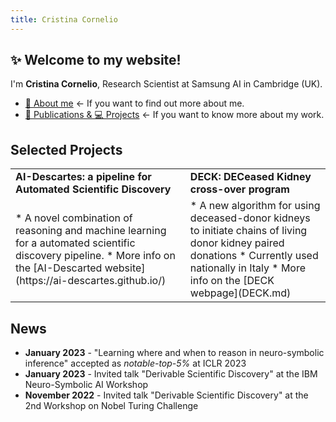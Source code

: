 ```yaml
---
title: Cristina Cornelio
---
```


## ✨ Welcome to my website! 
I'm **Cristina Cornelio**, Research Scientist at Samsung AI in Cambridge (UK). 
* <a href="https://corneliocristina.github.io/about.html" style="display: inline" class="button"> 👤 About me</a> &larr; If you want to find out more about me.
* <a href="https://corneliocristina.github.io/publications.html" style="display: inline" class="button"> 📖 Publications & 💻 Projects</a> &larr; If you want to know more about my work.


## Selected Projects
<table border="0">
 <tr>
  <td> <b> AI-Descartes: a pipeline for Automated Scientific Discovery </b> </td>
  <td> <b> DECK: DECeased Kidney cross-over program </b> </td>
 </tr>
 <tr>
  <td>   * A novel combination of reasoning and machine learning for a automated scientific discovery pipeline.
  * More info on the [AI-Descarted website](https://ai-descartes.github.io/) 
   </td>
  <td> 
  * A new algorithm for using deceased-donor kidneys to initiate chains of living donor kidney paired donations
  * Currently used nationally in Italy
  * More info on the [DECK webpage](DECK.md)
    </td>
 </tr>
</table>


## News 

* **January 2023** - "Learning where and when to reason in neuro-symbolic inference" accepted as *notable-top-5%* at ICLR 2023
* **January 2023** - Invited talk "Derivable Scientific Discovery" at the IBM Neuro-Symbolic AI Workshop
* **November 2022** - Invited talk "Derivable Scientific Discovery" at the 2nd Workshop on Nobel Turing Challenge
